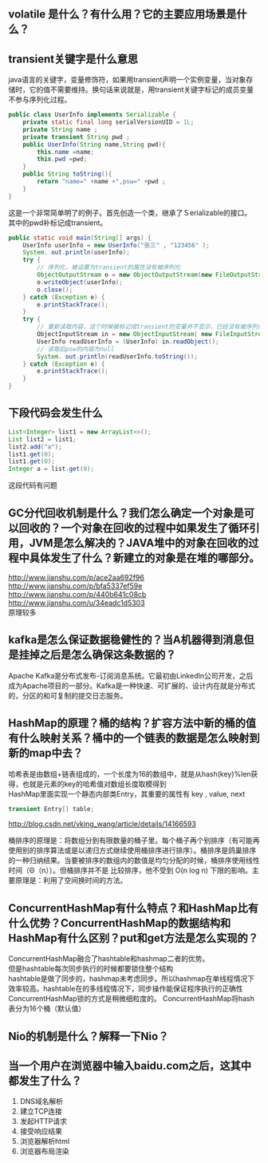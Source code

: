 ## volatile 是什么？有什么用？它的主要应用场景是什么？
## transient关键字是什么意思
java语言的关键字，变量修饰符，如果用transient声明一个实例变量，当对象存储时，它的值不需要维持。换句话来说就是，用transient关键字标记的成员变量不参与序列化过程。
```JAVA
public class UserInfo implements Serializable {
    private static final long serialVersionUID = 1L;
    private String name ;
    private transient String pwd ;
    public UserInfo(String name,String pwd){
        this.name =name;
        this.pwd =pwd;
    }
    public String toString(){
        return "name=" +name +",psw=" +pwd ;
    }
}
```
这是一个非常简单明了的例子。首先创造一个类，继承了Ｓerializable的接口。
其中的pwd补标记成transient。
```Java
public static void main(String[] args) {
    UserInfo userInfo = new UserInfo("张三" , "123456" );
    System. out.println(userInfo);
    try {
        // 序列化，被设置为transient的属性没有被序列化
        ObjectOutputStream o = new ObjectOutputStream(new FileOutputStream("UserInfo.out"));
        o.writeObject(userInfo);
        o.close();
    } catch (Exception e) {
        e.printStackTrace();
    }
    try {
        // 重新读取内容，这个时候被标记成transient的变量并不显示，已经没有被序列化进来。
        ObjectInputStream in = new ObjectInputStream( new FileInputStream("UserInfo.out"));
        UserInfo readUserInfo = (UserInfo) in.readObject();
        // 读取后psw的内容为null
        System. out.println(readUserInfo.toString());
    } catch (Exception e) {
        e.printStackTrace();   
    }
}
```

## 下段代码会发生什么
```Java
List<Integer> list1 = new ArrayList<>();
List list2 = list1;
list2.add("a");
list1.get(0);
list1.get(0);
Integer a = list.get(0);
```
这段代码有问题
## GC分代回收机制是什么？我们怎么确定一个对象是可以回收的？一个对象在回收的过程中如果发生了循环引用，JVM是怎么解决的？JAVA堆中的对象在回收的过程中具体发生了什么？新建立的对象是在堆的哪部分。
http://www.jianshu.com/p/ace2aa692f96  
http://www.jianshu.com/p/bfa5337ef59e  
http://www.jianshu.com/p/440b641c08cb  
http://www.jianshu.com/u/34eadc1d5303  
原理较多

## kafka是怎么保证数据稳健性的？当A机器得到消息但是挂掉之后是怎么确保这条数据的？
Apache Kafka是分布式发布-订阅消息系统。它最初由LinkedIn公司开发，之后成为Apache项目的一部分。Kafka是一种快速、可扩展的、设计内在就是分布式的，分区的和可复制的提交日志服务。

## HashMap的原理？桶的结构？扩容方法中新的桶的值有什么映射关系？桶中的一个链表的数据是怎么映射到新的map中去？
哈希表是由数组+链表组成的，一个长度为16的数组中，就是从hash(key)%len获得，也就是元素的key的哈希值对数组长度取模得到  
HashMap里面实现一个静态内部类Entry，其重要的属性有 key , value, next  
```Java
transient Entry[] table;
```
http://blog.csdn.net/vking_wang/article/details/14166593  

桶排序的原理是：将数组分到有限数量的桶子里。每个桶子再个别排序（有可能再使用别的排序算法或是以递归方式继续使用桶排序进行排序）。桶排序是鸽巢排序的一种归纳结果。当要被排序的数组内的数值是均匀分配的时候，桶排序使用线性时间（Θ（n））。但桶排序并不是 比较排序，他不受到 O(n log n) 下限的影响。主要原理是：利用了空间换时间的方法。

## ConcurrentHashMap有什么特点？和HashMap比有什么优势？ConcurrentHashMap的数据结构和HashMap有什么区别？put和get方法是怎么实现的？
ConcurrentHashMap融合了hashtable和hashmap二者的优势。  
但是hashtable每次同步执行的时候都要锁住整个结构  
hashtable是做了同步的，hashmap未考虑同步。所以hashmap在单线程情况下效率较高。hashtable在的多线程情况下，同步操作能保证程序执行的正确性  
ConcurrentHashMap锁的方式是稍微细粒度的。 ConcurrentHashMap将hash表分为16个桶（默认值）  

## Nio的机制是什么？解释一下Nio？
## 当一个用户在浏览器中输入baidu.com之后，这其中都发生了什么？
1. DNS域名解析  
2. 建立TCP连接  
3. 发起HTTP请求  
4. 接受响应结果  
5. 浏览器解析html  
6. 浏览器布局渲染  
